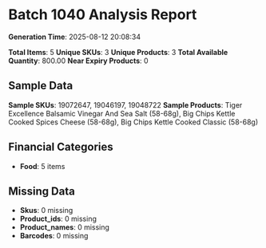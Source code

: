 # Batch 1040 Analysis Report

**Generation Time**: 2025-08-12 20:08:34

**Total Items**: 5
**Unique SKUs**: 3
**Unique Products**: 3
**Total Available Quantity**: 800.00
**Near Expiry Products**: 0

## Sample Data
**Sample SKUs**: 19072647, 19046197, 19048722
**Sample Products**: Tiger Excellence Balsamic Vinegar And Sea Salt (58-68g), Big Chips Kettle Cooked Spices Cheese (58-68g), Big Chips Kettle Cooked Classic (58-68g)

## Financial Categories
- **Food**: 5 items

## Missing Data
- **Skus**: 0 missing
- **Product_ids**: 0 missing
- **Product_names**: 0 missing
- **Barcodes**: 0 missing
